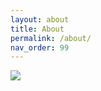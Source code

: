 ```yaml
---
layout: about
title: About
permalink: /about/
nav_order: 99
---
```


![](../../assets/images/About_1.png)
